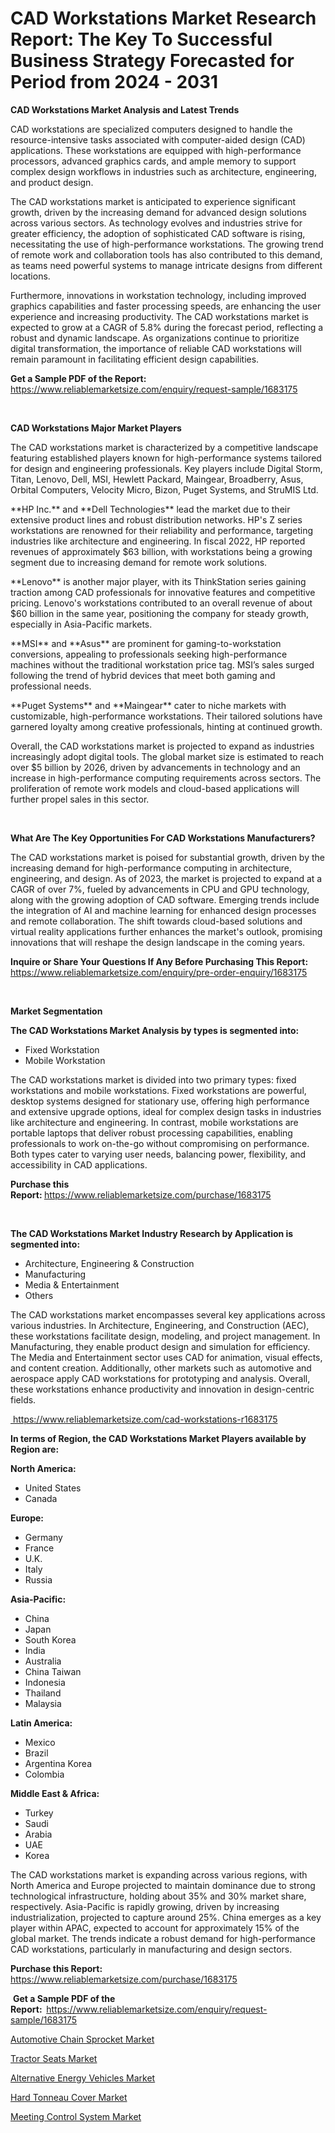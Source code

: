 <p><h1>CAD Workstations Market Research Report: The Key To Successful Business Strategy Forecasted for Period from 2024 - 2031</h1></p><p><strong>CAD Workstations Market Analysis and Latest Trends</strong></p>
<p><p>CAD workstations are specialized computers designed to handle the resource-intensive tasks associated with computer-aided design (CAD) applications. These workstations are equipped with high-performance processors, advanced graphics cards, and ample memory to support complex design workflows in industries such as architecture, engineering, and product design.</p><p>The CAD workstations market is anticipated to experience significant growth, driven by the increasing demand for advanced design solutions across various sectors. As technology evolves and industries strive for greater efficiency, the adoption of sophisticated CAD software is rising, necessitating the use of high-performance workstations. The growing trend of remote work and collaboration tools has also contributed to this demand, as teams need powerful systems to manage intricate designs from different locations.</p><p>Furthermore, innovations in workstation technology, including improved graphics capabilities and faster processing speeds, are enhancing the user experience and increasing productivity. The CAD workstations market is expected to grow at a CAGR of 5.8% during the forecast period, reflecting a robust and dynamic landscape. As organizations continue to prioritize digital transformation, the importance of reliable CAD workstations will remain paramount in facilitating efficient design capabilities.</p></p>
<p><strong>Get a Sample PDF of the Report:&nbsp;</strong> <a href="https://www.reliablemarketsize.com/enquiry/request-sample/1683175?utm_campaign=1553&utm_medium=2&utm_source=Github&utm_content=ia&utm_term=15102024&utm_id=cad-workstations">https://www.reliablemarketsize.com/enquiry/request-sample/1683175</a></p>
<p>&nbsp;</p>
<p><strong>CAD Workstations Major Market Players</strong></p>
<p><p>The CAD workstations market is characterized by a competitive landscape featuring established players known for high-performance systems tailored for design and engineering professionals. Key players include Digital Storm, Titan, Lenovo, Dell, MSI, Hewlett Packard, Maingear, Broadberry, Asus, Orbital Computers, Velocity Micro, Bizon, Puget Systems, and StruMIS Ltd.</p><p>**HP Inc.** and **Dell Technologies** lead the market due to their extensive product lines and robust distribution networks. HP's Z series workstations are renowned for their reliability and performance, targeting industries like architecture and engineering. In fiscal 2022, HP reported revenues of approximately $63 billion, with workstations being a growing segment due to increasing demand for remote work solutions.</p><p>**Lenovo** is another major player, with its ThinkStation series gaining traction among CAD professionals for innovative features and competitive pricing. Lenovo's workstations contributed to an overall revenue of about $60 billion in the same year, positioning the company for steady growth, especially in Asia-Pacific markets.</p><p>**MSI** and **Asus** are prominent for gaming-to-workstation conversions, appealing to professionals seeking high-performance machines without the traditional workstation price tag. MSI’s sales surged following the trend of hybrid devices that meet both gaming and professional needs.</p><p>**Puget Systems** and **Maingear** cater to niche markets with customizable, high-performance workstations. Their tailored solutions have garnered loyalty among creative professionals, hinting at continued growth.</p><p>Overall, the CAD workstations market is projected to expand as industries increasingly adopt digital tools. The global market size is estimated to reach over $5 billion by 2026, driven by advancements in technology and an increase in high-performance computing requirements across sectors. The proliferation of remote work models and cloud-based applications will further propel sales in this sector.</p></p>
<p>&nbsp;</p>
<p><strong>What Are The Key Opportunities For CAD Workstations Manufacturers?</strong></p>
<p><p>The CAD workstations market is poised for substantial growth, driven by the increasing demand for high-performance computing in architecture, engineering, and design. As of 2023, the market is projected to expand at a CAGR of over 7%, fueled by advancements in CPU and GPU technology, along with the growing adoption of CAD software. Emerging trends include the integration of AI and machine learning for enhanced design processes and remote collaboration. The shift towards cloud-based solutions and virtual reality applications further enhances the market's outlook, promising innovations that will reshape the design landscape in the coming years.</p></p>
<p><strong>Inquire or Share Your Questions If Any Before Purchasing This Report:</strong> <a href="https://www.reliablemarketsize.com/enquiry/pre-order-enquiry/1683175?utm_campaign=1553&utm_medium=2&utm_source=Github&utm_content=ia&utm_term=15102024&utm_id=cad-workstations">https://www.reliablemarketsize.com/enquiry/pre-order-enquiry/1683175</a></p>
<p>&nbsp;</p>
<p><strong>Market Segmentation</strong></p>
<p><strong>The CAD Workstations Market Analysis by types is segmented into:</strong></p>
<p><ul><li>Fixed Workstation</li><li>Mobile Workstation</li></ul></p>
<p><p>The CAD workstations market is divided into two primary types: fixed workstations and mobile workstations. Fixed workstations are powerful, desktop systems designed for stationary use, offering high performance and extensive upgrade options, ideal for complex design tasks in industries like architecture and engineering. In contrast, mobile workstations are portable laptops that deliver robust processing capabilities, enabling professionals to work on-the-go without compromising on performance. Both types cater to varying user needs, balancing power, flexibility, and accessibility in CAD applications.</p></p>
<p><strong>Purchase this Report:&nbsp;</strong><a href="https://www.reliablemarketsize.com/purchase/1683175?utm_campaign=1553&utm_medium=2&utm_source=Github&utm_content=ia&utm_term=15102024&utm_id=cad-workstations">https://www.reliablemarketsize.com/purchase/1683175</a></p>
<p>&nbsp;</p>
<p><strong>The CAD Workstations Market Industry Research by Application is segmented into:</strong></p>
<p><ul><li>Architecture, Engineering & Construction</li><li>Manufacturing</li><li>Media & Entertainment</li><li>Others</li></ul></p>
<p><p>The CAD workstations market encompasses several key applications across various industries. In Architecture, Engineering, and Construction (AEC), these workstations facilitate design, modeling, and project management. In Manufacturing, they enable product design and simulation for efficiency. The Media and Entertainment sector uses CAD for animation, visual effects, and content creation. Additionally, other markets such as automotive and aerospace apply CAD workstations for prototyping and analysis. Overall, these workstations enhance productivity and innovation in design-centric fields.</p></p>
<p><a href="https://www.reliablemarketsize.com/cad-workstations-r1683175?utm_campaign=1553&utm_medium=2&utm_source=Github&utm_content=ia&utm_term=15102024&utm_id=cad-workstations">&nbsp;https://www.reliablemarketsize.com/cad-workstations-r1683175</a></p>
<p><strong>In terms of Region, the CAD Workstations Market Players available by Region are:</strong></p>
<p>
    <p> <strong> North America: </strong>
        <ul>
            <li>United States</li>
            <li>Canada</li>
        </ul>
        </p> 
    <p> <strong> Europe: </strong>
        <ul>
            <li>Germany</li>
            <li>France</li>
            <li>U.K.</li>
            <li>Italy</li>
            <li>Russia</li>
        </ul>
        </p> 
    <p> <strong> Asia-Pacific: </strong>
        <ul>
            <li>China</li>
            <li>Japan</li>
            <li>South Korea</li>
            <li>India</li>
            <li>Australia</li>
            <li>China Taiwan</li>
            <li>Indonesia</li>
            <li>Thailand</li>
            <li>Malaysia</li>
        </ul>
        </p> 
    <p> <strong> Latin America: </strong>
        <ul>
            <li>Mexico</li>
            <li>Brazil</li>
            <li>Argentina Korea</li>
            <li>Colombia</li>
        </ul>
        </p> 
    <p> <strong> Middle East & Africa: </strong>
        <ul>
            <li>Turkey</li>
            <li>Saudi</li>
            <li>Arabia</li>
            <li>UAE</li>
            <li>Korea</li>
        </ul>
    </p>
    </p>
<p><p>The CAD workstations market is expanding across various regions, with North America and Europe projected to maintain dominance due to strong technological infrastructure, holding about 35% and 30% market share, respectively. Asia-Pacific is rapidly growing, driven by increasing industrialization, projected to capture around 25%. China emerges as a key player within APAC, expected to account for approximately 15% of the global market. The trends indicate a robust demand for high-performance CAD workstations, particularly in manufacturing and design sectors.</p></p>
<p><strong>Purchase this Report: </strong><a href="https://www.reliablemarketsize.com/purchase/1683175?utm_campaign=1553&utm_medium=2&utm_source=Github&utm_content=ia&utm_term=15102024&utm_id=cad-workstations">https://www.reliablemarketsize.com/purchase/1683175</a></p>
<p>&nbsp;<strong>Get a Sample PDF of the Report:&nbsp;&nbsp;</strong><a href="https://www.reliablemarketsize.com/enquiry/request-sample/1683175?utm_campaign=1553&utm_medium=2&utm_source=Github&utm_content=ia&utm_term=15102024&utm_id=cad-workstations">https://www.reliablemarketsize.com/enquiry/request-sample/1683175</a></p>
<p><strong></strong></p>
<p><p><a href="https://www.linkedin.com/pulse/investing-automotive-chain-sprocket-market-trends-leading-ehzsf?utm_campaign=1553&utm_medium=2&utm_source=Github&utm_content=ia&utm_term=15102024&utm_id=cad-workstations">Automotive Chain Sprocket Market</a></p><p><a href="https://www.linkedin.com/pulse/global-tractor-seats-nexus-sector-confluences-regional-catalysts-1duaf?utm_campaign=1553&utm_medium=2&utm_source=Github&utm_content=ia&utm_term=15102024&utm_id=cad-workstations">Tractor Seats Market</a></p><p><a href="https://www.linkedin.com/pulse/insights-alternative-energy-vehicles-industry-market-financial-oienf?utm_campaign=1553&utm_medium=2&utm_source=Github&utm_content=ia&utm_term=15102024&utm_id=cad-workstations">Alternative Energy Vehicles Market</a></p><p><a href="https://www.linkedin.com/pulse/unlocking-growth-potential-strategic-analysis-hard-tonneau-ob0if?utm_campaign=1553&utm_medium=2&utm_source=Github&utm_content=ia&utm_term=15102024&utm_id=cad-workstations">Hard Tonneau Cover Market</a></p><p><a href="https://github.com/lesavftol/Market-Research-Report-List-1/blob/main/meeting-control-system-market.md?utm_campaign=1553&utm_medium=2&utm_source=Github&utm_content=ia&utm_term=15102024&utm_id=cad-workstations">Meeting Control System Market</a></p></p>